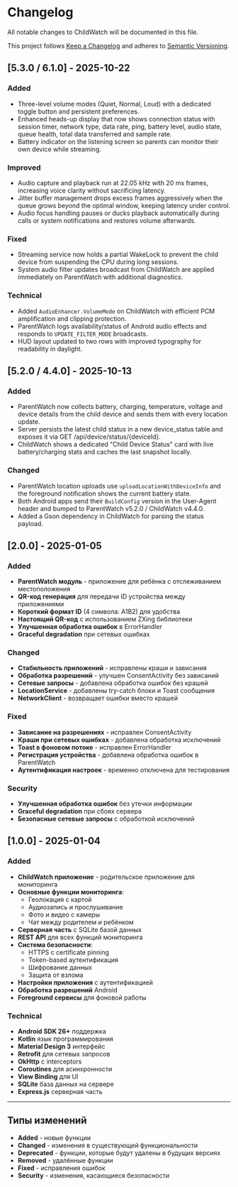 ﻿# Changelog

All notable changes to ChildWatch will be documented in this file.

This project follows [Keep a Changelog](https://keepachangelog.com/en/1.0.0/) and adheres to [Semantic Versioning](https://semver.org/spec/v2.0.0.html).

## [5.3.0 / 6.1.0] - 2025-10-22

### Added
- Three-level volume modes (Quiet, Normal, Loud) with a dedicated toggle button and persistent preferences.
- Enhanced heads-up display that now shows connection status with session timer, network type, data rate, ping, battery level, audio state, queue health, total data transferred and sample rate.
- Battery indicator on the listening screen so parents can monitor their own device while streaming.

### Improved
- Audio capture and playback run at 22.05 kHz with 20 ms frames, increasing voice clarity without sacrificing latency.
- Jitter buffer management drops excess frames aggressively when the queue grows beyond the optimal window, keeping latency under control.
- Audio focus handling pauses or ducks playback automatically during calls or system notifications and restores volume afterwards.

### Fixed
- Streaming service now holds a partial WakeLock to prevent the child device from suspending the CPU during long sessions.
- System audio filter updates broadcast from ChildWatch are applied immediately on ParentWatch with additional diagnostics.

### Technical
- Added `AudioEnhancer.VolumeMode` on ChildWatch with efficient PCM amplification and clipping protection.
- ParentWatch logs availability/status of Android audio effects and responds to `UPDATE_FILTER_MODE` broadcasts.
- HUD layout updated to two rows with improved typography for readability in daylight.

## [5.2.0 / 4.4.0] - 2025-10-13

### Added
- ParentWatch now collects battery, charging, temperature, voltage and device details from the child device and sends them with every location update.
- Server persists the latest child status in a new device_status table and exposes it via GET /api/device/status/{deviceId}.
- ChildWatch shows a dedicated "Child Device Status" card with live battery/charging stats and caches the last snapshot locally.

### Changed
- ParentWatch location uploads use `uploadLocationWithDeviceInfo` and the foreground notification shows the current battery state.
- Both Android apps send their `BuildConfig` version in the User-Agent header and bumped to ParentWatch v5.2.0 / ChildWatch v4.4.0.
- Added a Gson dependency in ChildWatch for parsing the status payload.

## [2.0.0] - 2025-01-05

### Added
- **ParentWatch модуль** - приложение для ребёнка с отслеживанием местоположения
- **QR-код генерация** для передачи ID устройства между приложениями
- **Короткий формат ID** (4 символа: A1B2) для удобства
- **Настоящий QR-код** с использованием ZXing библиотеки
- **Улучшенная обработка ошибок** в ErrorHandler
- **Graceful degradation** при сетевых ошибках

### Changed
- **Стабильность приложений** - исправлены краши и зависания
- **Обработка разрешений** - улучшен ConsentActivity без зависаний
- **Сетевые запросы** - добавлена обработка ошибок без крашей
- **LocationService** - добавлены try-catch блоки и Toast сообщения
- **NetworkClient** - возвращает ошибки вместо крашей

### Fixed
- **Зависание на разрешениях** - исправлен ConsentActivity
- **Краши при сетевых ошибках** - добавлена обработка исключений
- **Toast в фоновом потоке** - исправлен ErrorHandler
- **Регистрация устройства** - добавлена обработка ошибок в ParentWatch
- **Аутентификация настроек** - временно отключена для тестирования

### Security
- **Улучшенная обработка ошибок** без утечки информации
- **Graceful degradation** при сбоях сервера
- **Безопасные сетевые запросы** с обработкой исключений

## [1.0.0] - 2025-01-04

### Added
- **ChildWatch приложение** - родительское приложение для мониторинга
- **Основные функции мониторинга**:
  - Геолокация с картой
  - Аудиозапись и прослушивание
  - Фото и видео с камеры
  - Чат между родителем и ребёнком
- **Серверная часть** с SQLite базой данных
- **REST API** для всех функций мониторинга
- **Система безопасности**:
  - HTTPS с certificate pinning
  - Token-based аутентификация
  - Шифрование данных
  - Защита от взлома
- **Настройки приложения** с аутентификацией
- **Обработка разрешений** Android
- **Foreground сервисы** для фоновой работы

### Technical
- **Android SDK 26+** поддержка
- **Kotlin** язык программирования
- **Material Design 3** интерфейс
- **Retrofit** для сетевых запросов
- **OkHttp** с interceptors
- **Coroutines** для асинхронности
- **View Binding** для UI
- **SQLite** база данных на сервере
- **Express.js** серверная часть

---

## Типы изменений

- **Added** - новые функции
- **Changed** - изменения в существующей функциональности
- **Deprecated** - функции, которые будут удалены в будущих версиях
- **Removed** - удалённые функции
- **Fixed** - исправления ошибок
- **Security** - изменения, касающиеся безопасности

